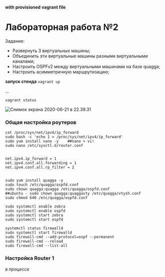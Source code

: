 **with provisioned vagrant file**

# Лабораторная работа №2

Задание:

- Развернуть 3 виртуальных машины;
- Объединить эти виртуальные машины разными виртуальными каналами;
- Настроить OSPFv2 между виртуальными машинами на базе quagga;
- Настроить асимметричную маршрутизацию;

**запуск стенда**
`vagrant up`

...

`vagrant status`

![Снимок экрана 2020-06-21 в 22.39.31](https://tva1.sinaimg.cn/large/007S8ZIlgy1gg0j4ftagjj30sq09278n.jpg)

### Общая настройка роутеров

```
cat /proc/sys/net/ipv4/ip_forward
sudo bash -c 'echo 1 > /proc/sys/net/ipv4/ip_forward'
sudo yum install nano -y	##nano > vi!
sudo nano /etc/sysctl.d/router.conf


net.ipv4.ip_forward = 1
net.ipv4.conf.all.forwarding = 1
net.ipv4.conf.all.rp_filter = 2


sudo yum install quagga -y
sudo touch /etc/quagga/ospfd.conf
sudo chown quagga:quagga /etc/quagga/ospfd.conf
##ubuntu - sudo chown quagga:quaggavty /etc/quagga/vtysh.conf
sudo chmod 640 /etc/quagga/ospfd.conf

sudo systemctl enable zebra
sudo systemctl enable ospfd
sudo systemctl start zebra
sudo systemctl start ospfd

systemctl status firewalld
sudo systemctl start firewalld
sudo firewall-cmd --add-protocol=ospf --permanent
sudo firewall-cmd --reload
sudo firewall-cmd --list-all
```


### Настройка Router 1

*в процессе*